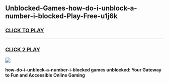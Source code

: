 
## Unblocked-Games-how-do-i-unblock-a-number-i-blocked-Play-Free-u1j6k
<h3>
<a href="https://premium76.site?title=how-do-i-unblock-a-number-i-blocked&ref=10A">CLICK TO PLAY</a></h3>
<hr>

<h3>
<a href="https://premium76.site?title=how-do-i-unblock-a-number-i-blocked&ref=10A">CLICK 2 PLAY</a>
  
</h3>

<a href="https://premium76.site?title=how-do-i-unblock-a-number-i-blocked&ref=10A"><img src="https://clearcache.store/games.png"></a>


**how-do-i-unblock-a-number-i-blocked games unblocked: Your Gateway to Fun and Accessible Online Gaming**
